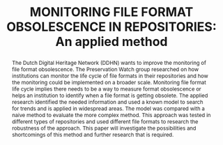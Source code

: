 ---
abstract: The Dutch Digital Heritage Network (DDHN) wants to improve the monitoring
  of file format obsolescence. The Preservation Watch group researched on how institutions
  can monitor the life cycle of file formats in their repositories and how the monitoring
  could be implemented on a broader scale. Monitoring file format life cycle implies
  there needs to be a way to measure format obsolescence or helps an institution to
  identify when a file format is getting obsolete. The applied research identified
  the needed information and used a known model to search for trends and is applied
  in widespread areas. The model was compared with a naive method to evaluate the
  more complex method. This approach was tested in different types of repositories
  and used different file formats to research the robustness of the approach. This
  paper will investigate the possibilities and shortcomings of this method and further
  research that is required.
creators:
- Alloing, Sam
date: null
document_url: https://www.ideals.illinois.edu/items/128320/bitstreams/429005/data.pdf
grand_parent: iPRES
institutions: []
keywords:
- preservation watch
- file formats
- applied research
- file format obsolescence
- bass diffusion model
landing_page_url: https://hdl.handle.net/2142/121117
language: eng
layout: publication
license: CC-BY 4.0 International
notes_url: null
parent: iPRES 2023
presentation_url: https://hdl.handle.net/2142/121657
publication_type: paper
size: null
source_name: iPRES
title: 'MONITORING FILE FORMAT OBSOLESCENCE IN REPOSITORIES: An applied method'
year: 2023
---